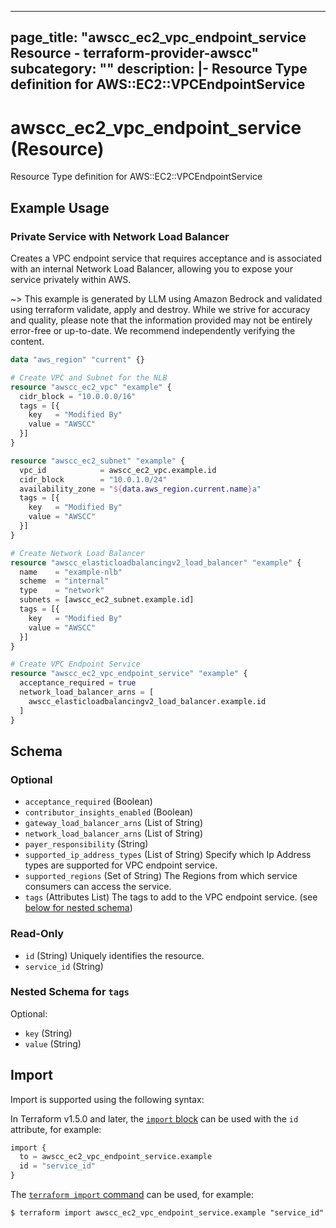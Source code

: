 
---
page_title: "awscc_ec2_vpc_endpoint_service Resource - terraform-provider-awscc"
subcategory: ""
description: |-
  Resource Type definition for AWS::EC2::VPCEndpointService
---

# awscc_ec2_vpc_endpoint_service (Resource)

Resource Type definition for AWS::EC2::VPCEndpointService

## Example Usage

### Private Service with Network Load Balancer

Creates a VPC endpoint service that requires acceptance and is associated with an internal Network Load Balancer, allowing you to expose your service privately within AWS.

~> This example is generated by LLM using Amazon Bedrock and validated using terraform validate, apply and destroy. While we strive for accuracy and quality, please note that the information provided may not be entirely error-free or up-to-date. We recommend independently verifying the content.

```terraform
data "aws_region" "current" {}

# Create VPC and Subnet for the NLB
resource "awscc_ec2_vpc" "example" {
  cidr_block = "10.0.0.0/16"
  tags = [{
    key   = "Modified By"
    value = "AWSCC"
  }]
}

resource "awscc_ec2_subnet" "example" {
  vpc_id            = awscc_ec2_vpc.example.id
  cidr_block        = "10.0.1.0/24"
  availability_zone = "${data.aws_region.current.name}a"
  tags = [{
    key   = "Modified By"
    value = "AWSCC"
  }]
}

# Create Network Load Balancer
resource "awscc_elasticloadbalancingv2_load_balancer" "example" {
  name    = "example-nlb"
  scheme  = "internal"
  type    = "network"
  subnets = [awscc_ec2_subnet.example.id]
  tags = [{
    key   = "Modified By"
    value = "AWSCC"
  }]
}

# Create VPC Endpoint Service
resource "awscc_ec2_vpc_endpoint_service" "example" {
  acceptance_required = true
  network_load_balancer_arns = [
    awscc_elasticloadbalancingv2_load_balancer.example.id
  ]
}
```

<!-- schema generated by tfplugindocs -->
## Schema

### Optional

- `acceptance_required` (Boolean)
- `contributor_insights_enabled` (Boolean)
- `gateway_load_balancer_arns` (List of String)
- `network_load_balancer_arns` (List of String)
- `payer_responsibility` (String)
- `supported_ip_address_types` (List of String) Specify which Ip Address types are supported for VPC endpoint service.
- `supported_regions` (Set of String) The Regions from which service consumers can access the service.
- `tags` (Attributes List) The tags to add to the VPC endpoint service. (see [below for nested schema](#nestedatt--tags))

### Read-Only

- `id` (String) Uniquely identifies the resource.
- `service_id` (String)

<a id="nestedatt--tags"></a>
### Nested Schema for `tags`

Optional:

- `key` (String)
- `value` (String)

## Import

Import is supported using the following syntax:

In Terraform v1.5.0 and later, the [`import` block](https://developer.hashicorp.com/terraform/language/import) can be used with the `id` attribute, for example:

```terraform
import {
  to = awscc_ec2_vpc_endpoint_service.example
  id = "service_id"
}
```

The [`terraform import` command](https://developer.hashicorp.com/terraform/cli/commands/import) can be used, for example:

```shell
$ terraform import awscc_ec2_vpc_endpoint_service.example "service_id"
```
